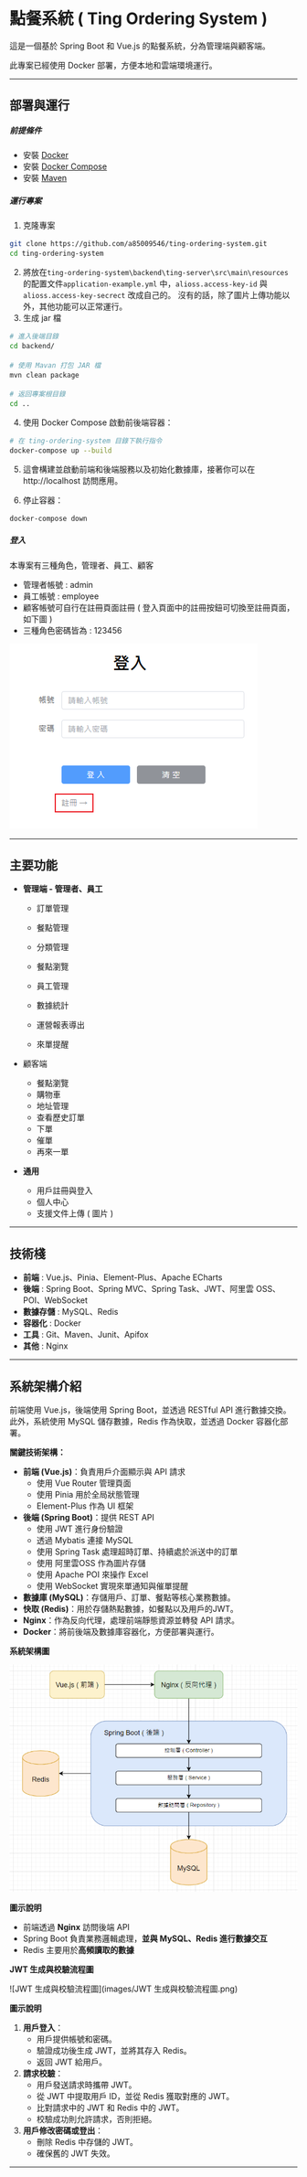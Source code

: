 # 點餐系統 ( Ting Ordering System )

這是一個基於 Spring Boot 和 Vue.js 的點餐系統，分為管理端與顧客端。

此專案已經使用 Docker 部署，方便本地和雲端環境運行。

---

## 部署與運行

##### 前提條件

* 安裝 [Docker](https://www.docker.com/get-started) 
* 安裝 [Docker Compose](https://docs.docker.com/compose/install/)
* 安裝 [Maven](https://maven.apache.org/download.cgi)

##### **運行專案**

1. 克隆專案

```bash
git clone https://github.com/a85009546/ting-ordering-system.git
cd ting-ordering-system
```

2. 將放在`ting-ordering-system\backend\ting-server\src\main\resources` 的配置文件`application-example.yml` 中，`alioss.access-key-id` 與 `alioss.access-key-secrect` 改成自己的。
   沒有的話，除了圖片上傳功能以外，其他功能可以正常運行。
3. 生成 jar 檔

```bash
# 進入後端目錄
cd backend/

# 使用 Mavan 打包 JAR 檔
mvn clean package

# 返回專案根目錄
cd ..
```

4. 使用 Docker Compose 啟動前後端容器：

```bash
# 在 ting-ordering-system 目錄下執行指令
docker-compose up --build
```

5. 這會構建並啟動前端和後端服務以及初始化數據庫，接著你可以在 http://localhost 訪問應用。

6. 停止容器：

```bash
docker-compose down
```

##### **登入**

本專案有三種角色，管理者、員工、顧客

* 管理者帳號 : admin
* 員工帳號 : employee
* 顧客帳號可自行在註冊頁面註冊 ( 登入頁面中的註冊按鈕可切換至註冊頁面，如下圖 )
* 三種角色密碼皆為 : 123456 

![切換註冊頁面按鈕](images/切換註冊頁面按鈕.png)

---

## 主要功能

- **管理端 - 管理者、員工**
  - 訂單管理
  - 餐點管理
  - 分類管理
  - 餐點瀏覽
  
  - 員工管理
  - 數據統計
  - 運營報表導出
  - 來單提醒
  
- 顧客端

  - 餐點瀏覽
  - 購物車
  - 地址管理
  - 查看歷史訂單
  - 下單
  - 催單 
  - 再來一單

- **通用**

  - 用戶註冊與登入
  - 個人中心
  - 支援文件上傳 ( 圖片 )

---

## 技術棧

- **前端** : Vue.js、Pinia、Element-Plus、Apache ECharts
- **後端** : Spring Boot、Spring MVC、Spring Task、JWT、阿里雲 OSS、POI、WebSocket
- **數據存儲** : MySQL、Redis
- **容器化** : Docker
- **工具** : Git、Maven、Junit、Apifox
- **其他** : Nginx



---

## 系統架構介紹

前端使用 Vue.js，後端使用 Spring Boot，並透過 RESTful API 進行數據交換。
此外，系統使用 MySQL 儲存數據，Redis 作為快取，並透過 Docker 容器化部署。

**關鍵技術架構：**

- **前端 (Vue.js)**：負責用戶介面顯示與 API 請求
  - 使用 Vue Router 管理頁面
  - 使用 Pinia 用於全局狀態管理
  - Element-Plus 作為 UI 框架
- **後端 (Spring Boot)**：提供 REST API
  - 使用 JWT 進行身份驗證
  - 透過 Mybatis 連接 MySQL
  - 使用 Spring Task 處理超時訂單、持續處於派送中的訂單
  - 使用 阿里雲OSS 作為圖片存儲
  - 使用 Apache POI 來操作 Excel
  - 使用 WebSocket 實現來單通知與催單提醒
- **數據庫 (MySQL)**：存儲用戶、訂單、餐點等核心業務數據。
- **快取 (Redis)**：用於存儲熱點數據，如餐點以及用戶的JWT。
- **Nginx**：作為反向代理，處理前端靜態資源並轉發 API 請求。
- **Docker**：將前後端及數據庫容器化，方便部署與運行。



**系統架構圖**

![系統架構圖](images/系統架構圖.png)

**圖示說明**

* 前端透過 **Nginx** 訪問後端 API
* Spring Boot 負責業務邏輯處理，**並與 MySQL、Redis 進行數據交互**
* Redis 主要用於**高頻讀取的數據**



**JWT 生成與校驗流程圖**

![JWT 生成與校驗流程圖](images/JWT 生成與校驗流程圖.png)

**圖示說明**

1. **用戶登入**：
   - 用戶提供帳號和密碼。
   - 驗證成功後生成 JWT，並將其存入 Redis。
   - 返回 JWT 給用戶。
2. **請求校驗**：
   - 用戶發送請求時攜帶 JWT。
   - 從 JWT 中提取用戶 ID，並從 Redis 獲取對應的 JWT。
   - 比對請求中的 JWT 和 Redis 中的 JWT。
   - 校驗成功則允許請求，否則拒絕。
3. **用戶修改密碼或登出**：
   - 刪除 Redis 中存儲的 JWT。
   - 確保舊的 JWT 失效。



---





































